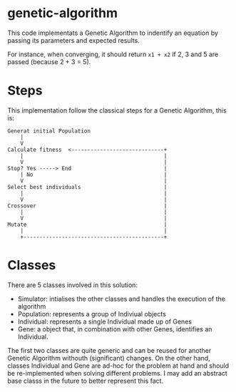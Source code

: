 # genetic-algorithm

This code implementats a Genetic Algorithm to indentify an equation by passing its parameters and expected results.

For instance, when converging, it should return `x1 + x2` if 2, 3 and 5 are passed (because 2 + 3 = 5). 

# Steps

This implementation follow the classical steps for a Genetic Algorithm, this is:

```
Generat initial Population
    |
    V
Calculate fitness  <-----------------------------+
    |                                            |
    V                                            |
Stop? Yes -----> End                             |
    | No                                         |
    V                                            |
Select best individuals                          |
    |                                            |
    V                                            |
Crossover                                        |
    |                                            |
    V                                            |
Mutate                                           |
    |                                            |
    +--------------------------------------------+
``` 

# Classes

There are 5 classes involved in this solution:

- Simulator: intialises the other classes and handles the execution of the algorithm
- Population: represents a group of Indiviual objects
- Individual: represents a single Individual made up of Genes
- Gene: a object that, in combination with other Genes, identifies an Individual.

The first two classes are quite generic and can be reused for another Genetic Algorithm withouth (significant) changes. On the other hand, classes Individual and Gene are ad-hoc for the problem at hand and should be re-implemented when solving different problems. I may add an abstract base classs in the future to better represent this fact.
